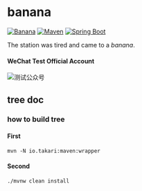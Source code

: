 # banana
[![Banana](https://img.shields.io/badge/banana-0.0.1--SNAPSHOT-yellow.svg)]()
[![Maven](https://img.shields.io/badge/maven-4.0.0-green.svg)]()
[![Spring Boot](https://img.shields.io/badge/spring--boot-1.5.7-brightgreen.svg)]()

The station was tired and came to a *banana*.

#### WeChat Test Official Account
![测试公众号](http://omw8jrf5x.bkt.clouddn.com/small.png)

## tree doc

### how to build **tree**

#### First
```
mvn -N io.takari:maven:wrapper
```
#### Second
```
./mvnw clean install
```




